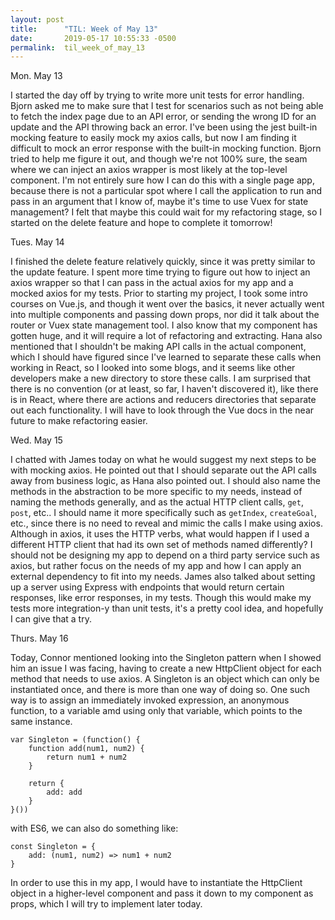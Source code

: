 ```yaml
---
layout: post
title:      "TIL: Week of May 13"
date:       2019-05-17 10:55:33 -0500
permalink:  til_week_of_may_13
---
```


Mon. May 13

I started the day off by trying to write more unit tests for error handling. Bjorn asked me to make sure that I test for scenarios such as not being able to fetch the index page due to an API error, or sending the wrong ID for an update and the API throwing back an error. I've been using the jest built-in mocking feature to easily mock my axios calls, but now I am finding it difficult to mock an error response with the built-in mocking function. Bjorn tried to help me figure it out, and though we're not 100% sure, the seam where we can inject an axios wrapper is most likely at the top-level component. I'm not entirely sure how I can do this with a single page app, because there is not a particular spot where I call the application to run and pass in an argument that I know of, maybe it's time to use Vuex for state management? I felt that maybe this could wait for my refactoring stage, so I started on the delete feature and hope to complete it tomorrow!


Tues. May 14

I finished the delete feature relatively quickly, since it was pretty similar to the update feature. I spent more time trying to figure out how to inject an axios wrapper so that I can pass in the actual axios for my app and a mocked axios for my tests. Prior to starting my project, I took some intro courses on Vue.js, and though it went over the basics, it never actually went into multiple components and passing down props, nor did it talk about the router or Vuex state management tool. I also know that my component has gotten huge, and it will require a lot of refactoring and extracting. Hana also mentioned that I shouldn't be making API calls in the actual component, which I should have figured since I've learned to separate these calls when working in React, so I looked into some blogs, and it seems like other developers make a new directory to store these calls. I am surprised that there is no convention (or at least, so far, I haven't discovered it), like there is in React, where there are actions and reducers directories that separate out each functionality. I will have to look through the Vue docs in the near future to make refactoring easier. 


Wed. May 15

I chatted with James today on what he would suggest my next steps to be with mocking axios. He pointed out that I should separate out the API calls away from business logic, as Hana also pointed out. I should also name the methods in the abstraction to be more specific to my needs, instead of naming the methods generally, and as the actual HTTP client calls, `get`, `post`, etc.. I should name it more specifically such as `getIndex`, `createGoal`, etc., since there is no need to reveal and mimic the calls I make using axios. Although in axios, it uses the HTTP verbs, what would happen if I used a different HTTP client that had its own set of methods named differently? I should not be designing my app to depend on a third party service such as axios, but rather focus on the needs of my app and how I can apply an external dependency to fit into my needs. James also talked about setting up a server using Express with endpoints that would return certain responses, like error responses, in my tests. Though this would make my tests more integration-y than unit tests, it's a pretty cool idea, and hopefully I can give that a try.


Thurs. May 16

Today, Connor mentioned looking into the Singleton pattern when I showed him an issue I was facing, having to create a new HttpClient object for each method that needs to use axios. A Singleton is an object which can only be instantiated once, and there is more than one way of doing so. One such way is to assign an immediately invoked expression, an anonymous function, to a variable amd using only that variable, which points to the same instance.

``` 
var Singleton = (function() {
    function add(num1, num2) {
        return num1 + num2
    }

    return {
        add: add
    }
}())
```

with ES6, we can also do something like:

```
const Singleton = {
    add: (num1, num2) => num1 + num2
}
```

In order to use this in my app, I would have to instantiate the HttpClient object in a higher-level component and pass it down to my component as props, which I will try to implement later today.
